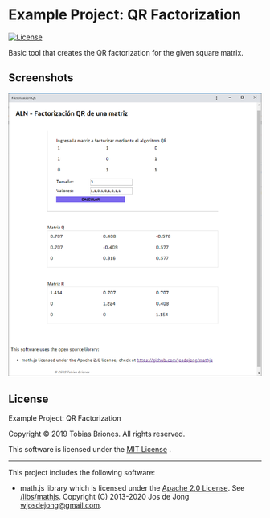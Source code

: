 # Example Project: QR Factorization

[![License](https://img.shields.io/github/license/TobiasBriones/example.math.linear_algebra.web.qr-factorization)](https://github.com/TobiasBriones/example.math.linear_algebra.web.qr-factorization/blob/master/LICENSE)

Basic tool that creates the QR factorization for the given square matrix.

## Screenshots

[![Screenshot 1](https://raw.githubusercontent.com/TobiasBriones/images/master/example-projects/example.math.linear-algebra.web.qr-factorization/screenshot-1.png)](https://github.com/TobiasBriones/images/tree/master/example-projects)

## License

Example Project: QR Factorization

Copyright © 2019 Tobias Briones. All rights reserved.

This software is licensed under
the [MIT License](https://github.com/TobiasBriones/example.math.linear-algebra.web.qr-factorization/blob/master/LICENSE)
.

---

This project includes the following software:

- math.js library which is licensed under
  the [Apache 2.0 License](http://www.apache.org/licenses/LICENSE-2.0).
  See [/libs/mathjs](https://github.com/TobiasBriones/example.math.linear-algebra.web.qr-factorization/tree/master/libs/mathjs).
  Copyright (C) 2013-2020 Jos de Jong <wjosdejong@gmail.com>.
